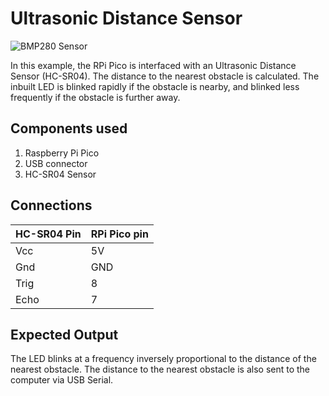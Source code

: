 # Ultrasonic Distance Sensor

![BMP280 Sensor](https://cdn.shopify.com/s/files/1/0559/1970/6265/files/What_is_Ultrasonic_Sensor_fac21db5-c2aa-4894-b7e5-05aa9a1bb468_480x480.png?v=1662815986)

In this example, the RPi Pico is interfaced with an Ultrasonic Distance Sensor (HC-SR04).
The distance to the nearest obstacle is calculated. The inbuilt LED is blinked rapidly if the obstacle
is nearby, and blinked less frequently if the obstacle is further away.

## Components used
1. Raspberry Pi Pico
2. USB connector
2. HC-SR04 Sensor

## Connections

| HC-SR04 Pin | RPi Pico pin|
| -----------|-----------------|
| Vcc | 5V |
| Gnd | GND |
| Trig | 8 |
| Echo | 7 |

## Expected Output
The LED blinks at a frequency inversely proportional to the distance of the nearest obstacle.
The distance to the nearest obstacle is also sent to the computer via USB Serial.

